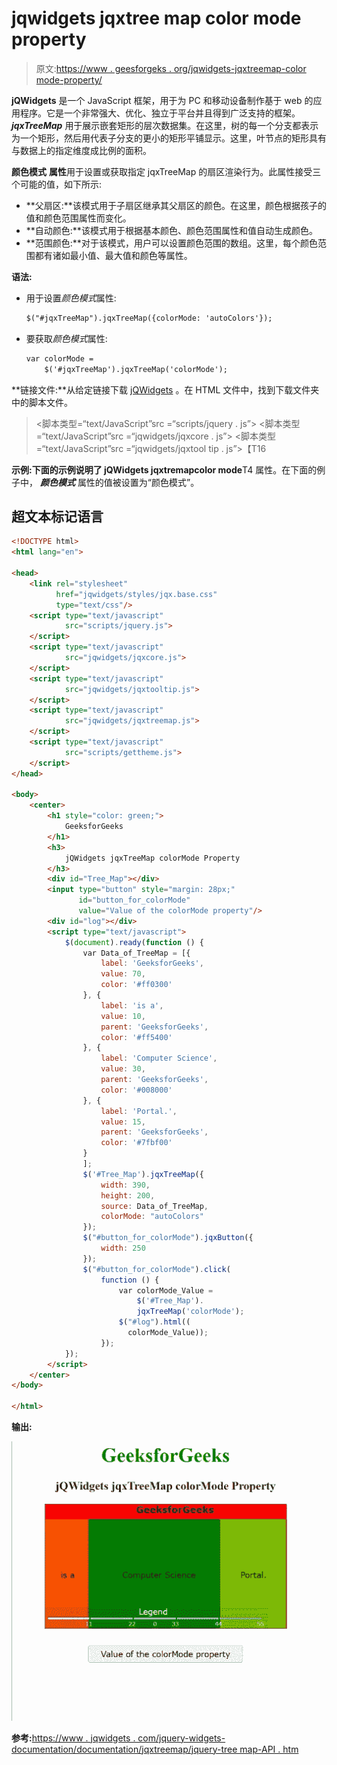 # jqwidgets jqxtree map color mode property

> 原文:[https://www . geesforgeks . org/jqwidgets-jqxtreemap-color mode-property/](https://www.geeksforgeeks.org/jqwidgets-jqxtreemap-colormode-property/)

**jQWidgets** 是一个 JavaScript 框架，用于为 PC 和移动设备制作基于 web 的应用程序。它是一个非常强大、优化、独立于平台并且得到广泛支持的框架。 ***jqxTreeMap*** 用于展示嵌套矩形的层次数据集。在这里，树的每一个分支都表示为一个矩形，然后用代表子分支的更小的矩形平铺显示。这里，叶节点的矩形具有与数据上的指定维度成比例的面积。

**颜色模式** **属性**用于设置或获取指定 jqxTreeMap 的扇区渲染行为。此属性接受三个可能的值，如下所示:

*   **父扇区:**该模式用于子扇区继承其父扇区的颜色。在这里，颜色根据孩子的值和颜色范围属性而变化。
*   **自动颜色:**该模式用于根据基本颜色、颜色范围属性和值自动生成颜色。
*   **范围颜色:**对于该模式，用户可以设置颜色范围的数组。这里，每个颜色范围都有诸如最小值、最大值和颜色等属性。

**语法:**

*   用于设置*颜色模式*属性:

    ```html
    $("#jqxTreeMap").jqxTreeMap({colorMode: 'autoColors'});  
    ```

*   要获取*颜色模式*属性:

    ```html
    var colorMode = 
        $('#jqxTreeMap').jqxTreeMap('colorMode'); 
    ```

**链接文件:**从给定链接下载 [jQWidgets](https://www.jqwidgets.com/download/) 。在 HTML 文件中，找到下载文件夹中的脚本文件。

> <link rel="”stylesheet”" href="”jqwidgets/styles/jqx.base.css”" type="”text/css”">
> <脚本类型=“text/JavaScript”src =“scripts/jquery . js”></脚本>
> <脚本类型=“text/JavaScript”src =“jqwidgets/jqxcore . js”></脚本>
> <脚本类型=“text/JavaScript”src =“jqwidgets/jqxtool tip . js”>【T16

**示例:**下面的示例说明了 jQWidgets jqxtremap**color mode**T4 属性。在下面的例子中， ***颜色模式*** 属性的值被设置为“颜色模式”。

## 超文本标记语言

```html
<!DOCTYPE html>
<html lang="en">

<head>
    <link rel="stylesheet"
          href="jqwidgets/styles/jqx.base.css" 
          type="text/css"/>
    <script type="text/javascript" 
            src="scripts/jquery.js">
    </script>
    <script type="text/javascript" 
            src="jqwidgets/jqxcore.js">
    </script>
    <script type="text/javascript" 
            src="jqwidgets/jqxtooltip.js">
    </script>
    <script type="text/javascript" 
            src="jqwidgets/jqxtreemap.js">
    </script>
    <script type="text/javascript" 
            src="scripts/gettheme.js">
    </script>
</head>

<body>
    <center>
        <h1 style="color: green;">
            GeeksforGeeks
        </h1>
        <h3>
            jQWidgets jqxTreeMap colorMode Property
        </h3>
        <div id="Tree_Map"></div>
        <input type="button" style="margin: 28px;" 
               id="button_for_colorMode" 
               value="Value of the colorMode property"/>
        <div id="log"></div>
        <script type="text/javascript">
            $(document).ready(function () {
                var Data_of_TreeMap = [{
                    label: 'GeeksforGeeks',
                    value: 70,
                    color: '#ff0300'
                }, {
                    label: 'is a',
                    value: 10,
                    parent: 'GeeksforGeeks',
                    color: '#ff5400'
                }, {
                    label: 'Computer Science',
                    value: 30,
                    parent: 'GeeksforGeeks',
                    color: '#008000'
                }, {
                    label: 'Portal.',
                    value: 15,
                    parent: 'GeeksforGeeks',
                    color: '#7fbf00'
                }
                ];
                $('#Tree_Map').jqxTreeMap({
                    width: 390,
                    height: 200,
                    source: Data_of_TreeMap,
                    colorMode: "autoColors"
                });
                $("#button_for_colorMode").jqxButton({
                    width: 250
                });
                $("#button_for_colorMode").click(
                    function () {
                        var colorMode_Value = 
                            $('#Tree_Map').
                            jqxTreeMap('colorMode');
                        $("#log").html((
                          colorMode_Value));
                    });
            });
        </script>
    </center>
</body>

</html>
```

**输出:**

![](img/be51736f4756366a0c8082e3040ce3ff.png)

**参考:**[https://www . jqwidgets . com/jquery-widgets-documentation/documentation/jqxtreemap/jquery-tree map-API . htm](https://www.jqwidgets.com/jquery-widgets-documentation/documentation/jqxtreemap/jquery-treemap-api.htm)